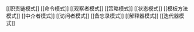 [[职责链模式]]
[[命令模式]]
[[观察者模式]]
[[策略模式]]
[[状态模式]]
[[模板方法模式]]
[[中介者模式]]
[[访问者模式]]
[[备忘录模式]]
[[解释器模式]]
[[迭代器模式]]